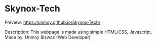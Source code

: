 # Skynox-Tech

Preview: https://unmoy.github.io/Skynox-Tech/

Description: This webpage is made using simple HTML/CSS, Javascript.
Made by: Unmoy Biswas (Web Developer)

